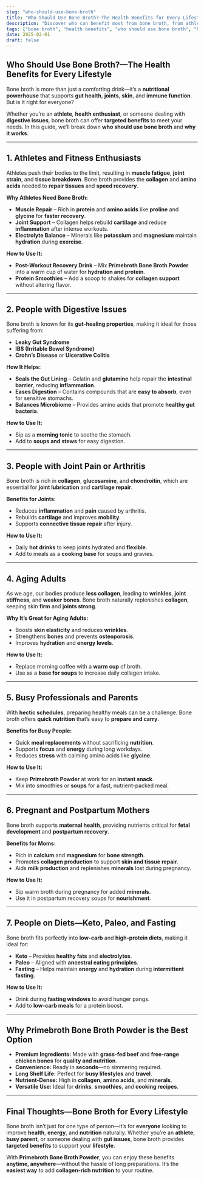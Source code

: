 ```yaml
---
slug: "who-should-use-bone-broth"
title: "Who Should Use Bone Broth?—The Health Benefits for Every Lifestyle"
description: "Discover who can benefit most from bone broth, from athletes to those with gut issues and aging joints. Learn how Primebroth Bone Broth Powder fits into any routine."
tags: ["bone broth", "health benefits", "who should use bone broth", "Primebroth"]
date: 2025-02-01
draft: false
---
```


## Who Should Use Bone Broth?—The Health Benefits for Every Lifestyle  
Bone broth is more than just a comforting drink—it’s a **nutritional powerhouse** that supports **gut health**, **joints**, **skin**, and **immune function**. But is it right for everyone?  

Whether you’re an **athlete**, **health enthusiast**, or someone dealing with **digestive issues**, bone broth can offer **targeted benefits** to meet your needs. In this guide, we’ll break down **who should use bone broth** and **why it works**.  

---

## **1. Athletes and Fitness Enthusiasts**  
Athletes push their bodies to the limit, resulting in **muscle fatigue**, **joint strain**, and **tissue breakdown**. Bone broth provides the **collagen** and **amino acids** needed to **repair tissues** and **speed recovery**.  

**Why Athletes Need Bone Broth:**  
- **Muscle Repair** – Rich in **protein** and **amino acids** like **proline** and **glycine** for **faster recovery**.  
- **Joint Support** – Collagen helps rebuild **cartilage** and reduce **inflammation** after intense workouts.  
- **Electrolyte Balance** – Minerals like **potassium** and **magnesium** maintain **hydration** during **exercise**.  

**How to Use It:**  
- **Post-Workout Recovery Drink** – Mix **Primebroth Bone Broth Powder** into a warm cup of water for **hydration and protein**.  
- **Protein Smoothies** – Add a scoop to shakes for **collagen support** without altering flavor.  

---

## **2. People with Digestive Issues**  
Bone broth is known for its **gut-healing properties**, making it ideal for those suffering from:  
- **Leaky Gut Syndrome**  
- **IBS (Irritable Bowel Syndrome)**  
- **Crohn’s Disease** or **Ulcerative Colitis**  

**How It Helps:**  
- **Seals the Gut Lining** – Gelatin and **glutamine** help repair the **intestinal barrier**, reducing **inflammation**.  
- **Eases Digestion** – Contains compounds that are **easy to absorb**, even for sensitive stomachs.  
- **Balances Microbiome** – Provides amino acids that promote **healthy gut bacteria**.  

**How to Use It:**  
- Sip as a **morning tonic** to soothe the stomach.  
- Add to **soups and stews** for easy digestion.  

---

## **3. People with Joint Pain or Arthritis**  
Bone broth is rich in **collagen**, **glucosamine**, and **chondroitin**, which are essential for **joint lubrication** and **cartilage repair**.  

**Benefits for Joints:**  
- Reduces **inflammation** and **pain** caused by arthritis.  
- Rebuilds **cartilage** and improves **mobility**.  
- Supports **connective tissue repair** after injury.  

**How to Use It:**  
- Daily **hot drinks** to keep joints hydrated and **flexible**.  
- Add to meals as a **cooking base** for soups and gravies.  

---

## **4. Aging Adults**  
As we age, our bodies produce **less collagen**, leading to **wrinkles**, **joint stiffness**, and **weaker bones**. Bone broth naturally replenishes **collagen**, keeping skin **firm** and **joints strong**.  

**Why It’s Great for Aging Adults:**  
- Boosts **skin elasticity** and reduces **wrinkles**.  
- Strengthens **bones** and prevents **osteoporosis**.  
- Improves **hydration** and **energy levels**.  

**How to Use It:**  
- Replace morning coffee with a **warm cup** of broth.  
- Use as a **base for soups** to increase daily collagen intake.  

---

## **5. Busy Professionals and Parents**  
With **hectic schedules**, preparing healthy meals can be a challenge. Bone broth offers **quick nutrition** that’s easy to **prepare and carry**.  

**Benefits for Busy People:**  
- Quick **meal replacements** without sacrificing **nutrition**.  
- Supports **focus** and **energy** during long workdays.  
- Reduces **stress** with calming amino acids like **glycine**.  

**How to Use It:**  
- Keep **Primebroth Powder** at work for an **instant snack**.  
- Mix into smoothies or **soups** for a fast, nutrient-packed meal.  

---

## **6. Pregnant and Postpartum Mothers**  
Bone broth supports **maternal health**, providing nutrients critical for **fetal development** and **postpartum recovery**.  

**Benefits for Moms:**  
- Rich in **calcium** and **magnesium** for **bone strength**.  
- Promotes **collagen production** to support **skin and tissue repair**.  
- Aids **milk production** and replenishes **minerals** lost during pregnancy.  

**How to Use It:**  
- Sip warm broth during pregnancy for added **minerals**.  
- Use it in postpartum recovery soups for **nourishment**.  

---

## **7. People on Diets—Keto, Paleo, and Fasting**  
Bone broth fits perfectly into **low-carb** and **high-protein diets**, making it ideal for:  
- **Keto** – Provides **healthy fats** and **electrolytes**.  
- **Paleo** – Aligned with **ancestral eating principles**.  
- **Fasting** – Helps maintain **energy** and **hydration** during **intermittent fasting**.  

**How to Use It:**  
- Drink during **fasting windows** to avoid hunger pangs.  
- Add to **low-carb meals** for a protein boost.  

---

## **Why Primebroth Bone Broth Powder is the Best Option**  
- **Premium Ingredients:** Made with **grass-fed beef** and **free-range chicken bones** for **quality and nutrition**.  
- **Convenience:** Ready in **seconds**—no simmering required.  
- **Long Shelf Life:** Perfect for **busy lifestyles** and **travel**.  
- **Nutrient-Dense:** High in **collagen**, **amino acids**, and **minerals**.  
- **Versatile Use:** Ideal for **drinks**, **smoothies**, and **cooking recipes**.  

---

## **Final Thoughts—Bone Broth for Every Lifestyle**  
Bone broth isn’t just for one type of person—it’s for **everyone** looking to improve **health**, **energy**, and **nutrition** naturally. Whether you’re an **athlete**, **busy parent**, or someone dealing with **gut issues**, bone broth provides **targeted benefits** to support your **lifestyle**.  

With **Primebroth Bone Broth Powder**, you can enjoy these benefits **anytime, anywhere**—without the hassle of long preparations. It’s the **easiest way** to add **collagen-rich nutrition** to your routine.  

